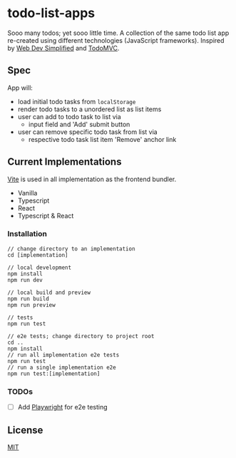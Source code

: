 # todo-list-apps
Sooo many todos; yet sooo little time. A collection of the same todo list app re-created using different technologies (JavaScript frameworks). Inspired by [Web Dev Simplified](https://www.youtube.com/watch?v=jBmrduvKl5w) and [TodoMVC](https://todomvc.com/).

## Spec
App will:
 - load initial todo tasks from `localStorage`
 - render todo tasks to a unordered list as list items
 - user can add to todo task to list via
   - input field and 'Add' submit button
 - user can remove specific todo task from list via
   - respective todo task list item 'Remove' anchor link

## Current Implementations
[Vite](https://vitejs.dev/) is used in all implementation as the frontend bundler.

- Vanilla
- Typescript
- React
- Typescript & React

### Installation
```
// change directory to an implementation
cd [implementation]

// local development
npm install
npm run dev

// local build and preview
npm run build
npm run preview

// tests
npm run test

// e2e tests; change directory to project root
cd ..
npm install
// run all implementation e2e tests
npm run test
// run a single implementation e2e
npm run test:[implementation]
```

### TODOs
- [ ] Add [Playwright](https://playwright.dev/) for e2e testing

## License
[MIT](https://choosealicense.com/licenses/mit/)
